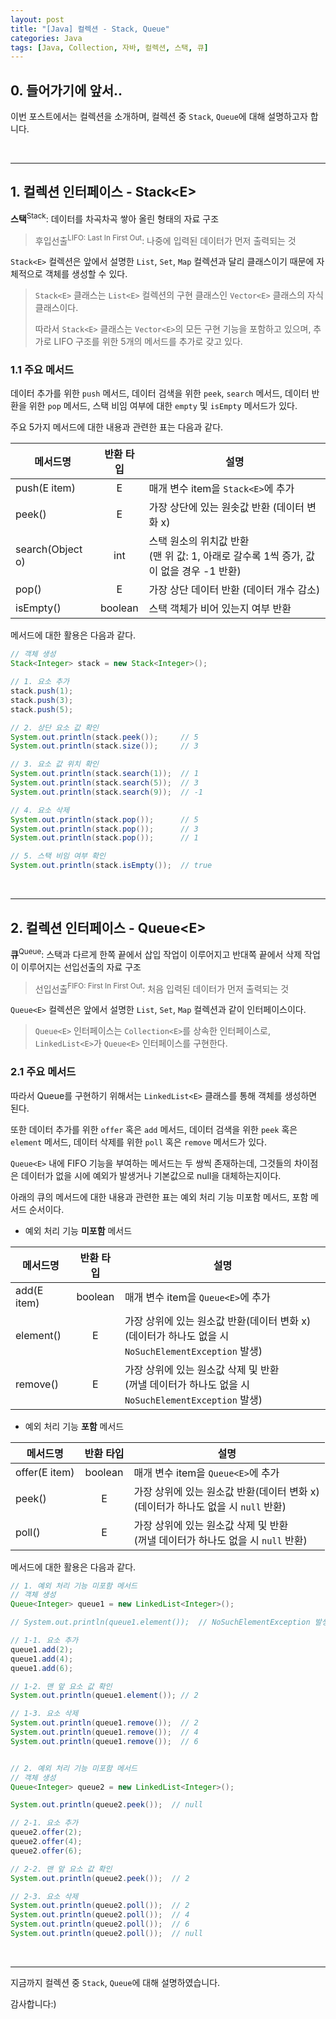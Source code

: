 ```yaml
---
layout: post
title: "[Java] 컬렉션 - Stack, Queue"
categories: Java
tags: [Java, Collection, 자바, 컬렉션, 스택, 큐]
---
```


## 0. 들어가기에 앞서..

이번 포스트에서는 컬렉션을 소개하며, 컬렉션 중 `Stack`, `Queue`에 대해 설명하고자 합니다.

<br/>
<hr/>

## 1. 컬렉션 인터페이스 - Stack\<E>

<b>스택</b><sup>Stack</sup>: 데이터를 차곡차곡 쌓아 올린 형태의 자료 구조

> 후입선출<sup>LIFO: Last In First Out</sup>: 나중에 입력된 데이터가 먼저 출력되는 것

`Stack<E>` 컬렉션은 앞에서 설명한 `List`, `Set`, `Map` 컬렉션과 달리 클래스이기 때문에 자체적으로 객체를 생성할 수 있다.

> `Stack<E>` 클래스는 `List<E>` 컬렉션의 구현 클래스인 `Vector<E>` 클래스의 자식 클래스이다.
>
> 따라서 `Stack<E>` 클래스는 `Vector<E>`의 모든 구현 기능을 포함하고 있으며, 추가로 LIFO 구조를 위한 5개의 메서드를 추가로 갖고 있다.

### 1.1 주요 메서드

데이터 추가를 위한 `push` 메서드, 데이터 검색을 위한 `peek`, `search` 메서드, 데이터 반환을 위한 `pop` 메서드, 스택 비임 여부에 대한 `empty` 및 `isEmpty` 메서드가 있다.

주요 5가지 메서드에 대한 내용과 관련한 표는 다음과 같다.

|메서드명|반환 타입|설명|
|--|:--:|--|
|push(E item)|E|매개 변수 item을 `Stack<E>`에 추가|
|peek()|E|가장 상단에 있는 원솟값 반환 (데이터 변화 x)|
|search(Object o)|int|스택 원소의 위치값 반환<br/>(맨 위 값: 1, 아래로 갈수록 1씩 증가, 값이 없을 경우 -1 반환)|
|pop()|E|가장 상단 데이터 반환 (데이터 개수 감소)|
|isEmpty()|boolean|스택 객체가 비어 있는지 여부 반환|

메서드에 대한 활용은 다음과 같다.

```java
// 객체 생성
Stack<Integer> stack = new Stack<Integer>();

// 1. 요소 추가
stack.push(1);
stack.push(3);
stack.push(5);

// 2. 상단 요소 값 확인
System.out.println(stack.peek());     // 5
System.out.println(stack.size());     // 3

// 3. 요소 값 위치 확인
System.out.println(stack.search(1));  // 1
System.out.println(stack.search(5));  // 3
System.out.println(stack.search(9));  // -1

// 4. 요소 삭제
System.out.println(stack.pop());      // 5
System.out.println(stack.pop());      // 3
System.out.println(stack.pop());      // 1

// 5. 스택 비임 여부 확인
System.out.println(stack.isEmpty());  // true
```

<br/>
<hr/>

## 2. 컬렉션 인터페이스 - Queue\<E>

<b>큐</b><sup>Queue</sup>: 스택과 다르게 한쪽 끝에서 삽입 작업이 이루어지고 반대쪽 끝에서 삭제 작업이 이루어지는 선입선출의 자료 구조

> 선입선출<sup>FIFO: First In First Out</sup>: 처음 입력된 데이터가 먼저 출력되는 것

`Queue<E>` 컬렉션은 앞에서 설명한 `List`, `Set`, `Map` 컬렉션과 같이 인터페이스이다. 

> `Queue<E>` 인터페이스는 `Collection<E>`를 상속한 인터페이스로, `LinkedList<E>`가 `Queue<E>` 인터페이스를 구현한다.

### 2.1 주요 메서드

따라서 Queue를 구현하기 위해서는 `LinkedList<E>` 클래스를 통해 객체를 생성하면 된다.

또한 데이터 추가를 위한 `offer` 혹은 `add` 메서드, 데이터 검색을 위한 `peek` 혹은 `element` 메서드, 데이터 삭제를 위한 `poll` 혹은 `remove` 메서드가 있다. 

`Queue<E>` 내에 FIFO 기능을 부여하는 메서드는 두 쌍씩 존재하는데, 그것들의 차이점은 데이터가 없을 시에 예외가 발생거나 기본값으로 null을 대체하는지이다.

아래의 큐의 메서드에 대한 내용과 관련한 표는 예외 처리 기능 미포함 메서드, 포함 메서드 순서이다.

- 예외 처리 기능 **미포함** 메서드

|메서드명|반환 타입|설명|
|--|:--:|--|
|add(E item)|boolean|매개 변수 item을 `Queue<E>`에 추가|
|element()|E|가장 상위에 있는 원소값 반환(데이터 변화 x)<br/>(데이터가 하나도 없을 시 `NoSuchElementException` 발생)|
|remove()|E|가장 상위에 있는 원소값 삭제 및 반환<br/>(꺼낼 데이터가 하나도 없을 시 `NoSuchElementException` 발생)|

- 예외 처리 기능 **포함** 메서드

|메서드명|반환 타입|설명|
|--|:--:|--|
|offer(E item)|boolean|매개 변수 item을 `Queue<E>`에 추가|
|peek()|E|가장 상위에 있는 원소값 반환(데이터 변화 x)<br/>(데이터가 하나도 없을 시 `null` 반환)|
|poll()|E|가장 상위에 있는 원소값 삭제 및 반환<br/>(꺼낼 데이터가 하나도 없을 시 `null` 반환)|

메서드에 대한 활용은 다음과 같다.

```java
// 1. 예외 처리 기능 미포함 메서드
// 객체 생성
Queue<Integer> queue1 = new LinkedList<Integer>();

// System.out.println(queue1.element());  // NoSuchElementException 발생

// 1-1. 요소 추가
queue1.add(2);
queue1.add(4);
queue1.add(6);

// 1-2. 맨 앞 요소 값 확인
System.out.println(queue1.element()); // 2

// 1-3. 요소 삭제
System.out.println(queue1.remove());  // 2
System.out.println(queue1.remove());  // 4
System.out.println(queue1.remove());  // 6


// 2. 예외 처리 기능 미포함 메서드
// 객체 생성
Queue<Integer> queue2 = new LinkedList<Integer>();

System.out.println(queue2.peek());  // null

// 2-1. 요소 추가
queue2.offer(2);
queue2.offer(4);
queue2.offer(6);

// 2-2. 맨 앞 요소 값 확인
System.out.println(queue2.peek());  // 2

// 2-3. 요소 삭제
System.out.println(queue2.poll());  // 2
System.out.println(queue2.poll());  // 4
System.out.println(queue2.poll());  // 6
System.out.println(queue2.poll());  // null
```

<br/>
<hr/>

지금까지 컬렉션 중 `Stack`, `Queue`에 대해 설명하였습니다.

감사합니다:)
